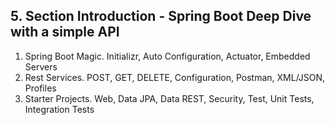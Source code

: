 ## 5. Section Introduction - Spring Boot Deep Dive with a simple API

1. Spring Boot Magic. Initializr, Auto Configuration, Actuator, Embedded Servers
2. Rest Services. POST, GET, DELETE, Configuration, Postman, XML/JSON, Profiles
3. Starter Projects. Web, Data JPA, Data REST, Security, Test, Unit Tests, Integration Tests